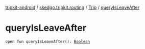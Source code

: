 [tripkit-android](../../index.md) / [skedgo.tripkit.routing](../index.md) / [Trip](index.md) / [queryIsLeaveAfter](./query-is-leave-after.md)

# queryIsLeaveAfter

`open fun queryIsLeaveAfter(): `[`Boolean`](https://kotlinlang.org/api/latest/jvm/stdlib/kotlin/-boolean/index.html)